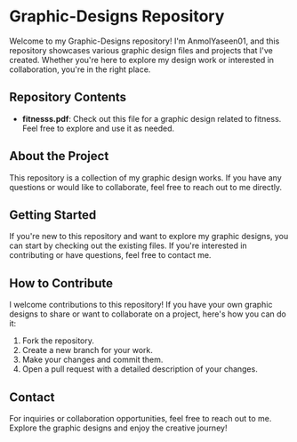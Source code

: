 # Graphic-Designs Repository

Welcome to my Graphic-Designs repository! I'm AnmolYaseen01, and this repository showcases various graphic design files and projects that I've created. Whether you're here to explore my design work or interested in collaboration, you're in the right place.

## Repository Contents

- **fitnesss.pdf**: Check out this file for a graphic design related to fitness. Feel free to explore and use it as needed.

## About the Project

This repository is a collection of my graphic design works. If you have any questions or would like to collaborate, feel free to reach out to me directly.

## Getting Started

If you're new to this repository and want to explore my graphic designs, you can start by checking out the existing files. If you're interested in contributing or have questions, feel free to contact me.

## How to Contribute

I welcome contributions to this repository! If you have your own graphic designs to share or want to collaborate on a project, here's how you can do it:

1. Fork the repository.
2. Create a new branch for your work.
3. Make your changes and commit them.
4. Open a pull request with a detailed description of your changes.

## Contact

For inquiries or collaboration opportunities, feel free to reach out to me. Explore the graphic designs and enjoy the creative journey!
